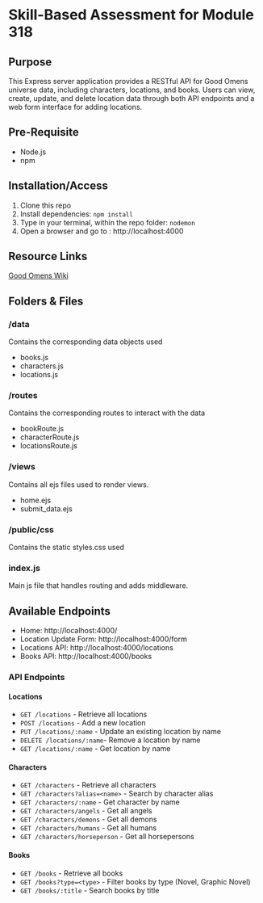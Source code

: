 # Skill-Based Assessment for Module 318

## Purpose

This Express server application provides a RESTful API for Good Omens universe data, including characters, locations, and books. Users can view, create, update, and delete location data through both API endpoints and a web form interface for adding locations.

## Pre-Requisite

- Node.js
- npm

## Installation/Access

1. Clone this repo
2. Install dependencies: `npm install`
3. Type in your terminal, within the repo folder: `nodemon`
4. Open a browser and go to : http://localhost:4000

## Resource Links

[Good Omens Wiki](https://goodomens.fandom.com/)

## Folders & Files

### /data

Contains the corresponding data objects used

- books.js
- characters.js
- locations.js

### /routes

Contains the corresponding routes to interact with the data

- bookRoute.js
- characterRoute.js
- locationsRoute.js

### /views

Contains all ejs files used to render views.

- home.ejs
- submit_data.ejs

### /public/css

Contains the static styles.css used

### index.js

Main js file that handles routing and adds middleware.

## Available Endpoints

- Home: http://localhost:4000/
- Location Update Form: http://localhost:4000/form
- Locations API: http://localhost:4000/locations
- Books API: http://localhost:4000/books

### API Endpoints

#### Locations

- `GET /locations` - Retrieve all locations
- `POST /locations` - Add a new location
- `PUT /locations/:name` - Update an existing location by name
- `DELETE /locations/:name`- Remove a location by name
- `GET /locations/:name` - Get location by name

#### Characters

- `GET /characters` - Retrieve all characters
- `GET /characters?alias=<name>` - Search by character alias
- `GET /characters/:name` - Get character by name
- `GET /characters/angels` - Get all angels
- `GET /characters/demons` - Get all demons
- `GET /characters/humans` - Get all humans
- `GET /characters/horseperson` - Get all horsepersons

#### Books

- `GET /books` - Retrieve all books
- `GET /books?type=<type>` - Filter books by type (Novel, Graphic Novel)
- `GET /books/:title` - Search books by title
